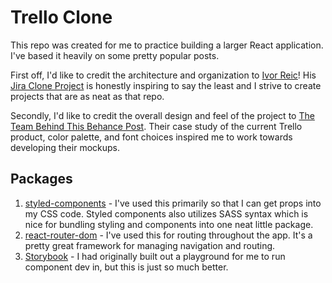 # Trello Clone
This repo was created for me to practice building a larger React application. I've based it heavily on some pretty popular posts.

First off, I'd like to credit the architecture and organization to [Ivor Reic](https://github.com/oldboyxx)! His [Jira Clone Project](https://github.com/oldboyxx/jira_clone) is honestly inspiring to say the least and I strive to create projects that are as neat as that repo.

Secondly, I'd like to credit the overall design and feel of the project to [The Team Behind This Behance Post](https://www.behance.net/gallery/47031411/Trello-Atlassian-Redesign). Their case study of the current Trello product, color palette, and font choices inspired me to work towards developing their mockups.

## Packages
1. [styled-components](https://styled-components.com/) - I've used this primarily so that I can get props into my CSS code. Styled components also utilizes SASS syntax which is nice for bundling styling and components into one neat little package.
2. [react-router-dom](https://www.npmjs.com/package/react-router-dom) - I've used this for routing throughout the app. It's a pretty great framework for managing navigation and routing.
3. [Storybook](https://storybook.js.org/) - I had originally built out a playground for me to run component dev in, but this is just so much better.